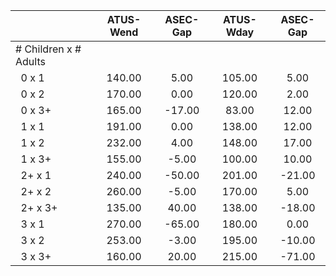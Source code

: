 
|                      |    ATUS-Wend |     ASEC-Gap |    ATUS-Wday |     ASEC-Gap |
| -------------------- | :----------: | :----------: | :----------: | :----------: |
| # Children x # Adults |              |              |              |              |
| &nbsp;&nbsp;0 x 1    |       140.00 |         5.00 |       105.00 |         5.00 |
| &nbsp;&nbsp;0 x 2    |       170.00 |         0.00 |       120.00 |         2.00 |
| &nbsp;&nbsp;0 x 3+   |       165.00 |       -17.00 |        83.00 |        12.00 |
| &nbsp;&nbsp;1 x 1    |       191.00 |         0.00 |       138.00 |        12.00 |
| &nbsp;&nbsp;1 x 2    |       232.00 |         4.00 |       148.00 |        17.00 |
| &nbsp;&nbsp;1 x 3+   |       155.00 |        -5.00 |       100.00 |        10.00 |
| &nbsp;&nbsp;2+ x 1   |       240.00 |       -50.00 |       201.00 |       -21.00 |
| &nbsp;&nbsp;2+ x 2   |       260.00 |        -5.00 |       170.00 |         5.00 |
| &nbsp;&nbsp;2+ x 3+  |       135.00 |        40.00 |       138.00 |       -18.00 |
| &nbsp;&nbsp;3 x 1    |       270.00 |       -65.00 |       180.00 |         0.00 |
| &nbsp;&nbsp;3 x 2    |       253.00 |        -3.00 |       195.00 |       -10.00 |
| &nbsp;&nbsp;3 x 3+   |       160.00 |        20.00 |       215.00 |       -71.00 |

